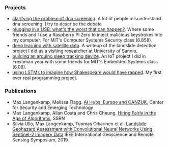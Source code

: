 ### Projects
- [clarifying the problem of dna screening](/clarifying_dna_screening.pdf). A lot of people misunderstand dna screening. I try to describe the debate
- [plugging in a USB: what's the worst that can happen?](/BadUSB.pdf). Where some friends and I use a Raspberry Pi Zero to inject malicious keystrokes into my computer. For MIT's Computer Systems Security class (6.858).
- [deep learning with satellite data](https://towardsdatascience.com/deep-learning-with-satellite-data-b78b20708de). A writeup of the landslide detection project I did as a visiting researcher at University of Sannio.
- [building an arduino sleep tracking device](https://medium.com/@Yichabod/the-difficulty-with-tracking-sleep-4dffbed6bbab). An IoT project I did in Freshman year with some friends for MIT's Embedded Systems class (6.08).
- [using LSTMs to imagine how Shakespeare would have rapped](https://medium.com/@Yichabod/how-would-shakespeare-have-rapped-a-practical-implementation-of-lstms-for-text-synthesis-2fece570eb8e). My first ever real programming project.

### Publications
- Max Langenkamp, Melissa Flagg. [AI Hubs: Europe and CANZUK](https://cset.georgetown.edu/publication/ai-hubs/), Center for Security and Emerging Technology
- Max Langenkamp, Allan Costa and Chris Cheung. [Hiring Fairly in the Age of Algorithms](https://ssrn.com/abstract=3723046), SSRN
- Silvia Ullo, Max Langenkamp, Tuomas Oikarinen et al. [Landslide Geohazard Assessment with Convolutional Neural
Networks Using Sentinel-2 Imagery Data](https://arxiv.org/abs/1906.06151) IEEE International Geoscience and Remote Sensing Symposium, 2019

